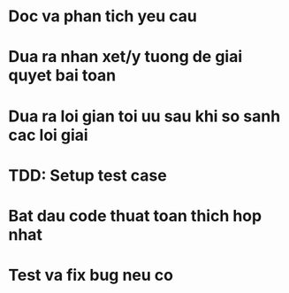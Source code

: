 # Doc va phan tich yeu cau

# Dua ra nhan xet/y tuong de giai quyet bai toan

# Dua ra loi gian toi uu sau khi so sanh cac loi giai

# TDD: Setup test case

# Bat dau code thuat toan thich hop nhat

# Test va fix bug neu co